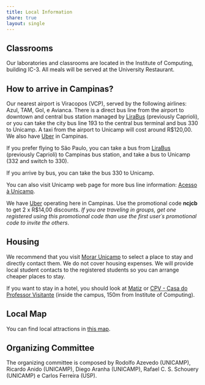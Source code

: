 ```yaml
---
title: Local Information
share: true
layout: single
---
```

## Classrooms

Our laboratories and classrooms are located in the Institute of Computing, building IC-3. All meals will be served at the University Restaurant.

## How to arrive in Campinas?

Our nearest airport is Viracopos (VCP), served by the following airlines: Azul, TAM, Gol, e Avianca. There is a direct bus line from the airport to downtown and central bus station managed by [LiraBus](http://www.lirabus.com.br) (previously Caprioli), or you can take the city bus line 193 to the central bus terminal and bus 330 to Unicamp. A taxi from the airport to Unicamp will cost around R$120,00. We also have [Uber](https://www.uber.com/invite/ncjcb) in Campinas.

If you prefer flying to São Paulo, you can take a bus from [LiraBus](http://www.lirabus.com.br) (previously Caprioli) to Campinas bus station, and take a bus to Unicamp (332 and switch to 330).

If you arrive by bus, you can take the bus 330 to Unicamp.

You can also visit Unicamp web page for more bus line information: [Acesso à Unicamp](http://www.unicamp.br/unicamp/a-unicamp/servicos/acesso-a-unicamp).

We have [Uber](https://www.uber.com/invite/ncjcb) operating here in Campinas. Use the promotional code **ncjcb** to get 2 x R$14,00 discounts. *If you are traveling in groups, get one registered using this promotional code than use the first user´s promotional code to invite the others*.

## Housing

We recommend that you visit [Morar Unicamp](http://www.morarunicamp.com.br) to select a place to stay and directly contact them. We do not cover housing expenses. We will provide local student contacts to the registered students so you can arrange cheaper places to stay.

If you want to stay in a hotel, you should look at [Matiz](http://hotelariabrasil.com.br/hoteis/matiz/hotel-matiz-barao-geraldo) or [CPV - Casa do Professor Visitante](http://www.funcamp.unicamp.br/cpv/) (inside the campus, 150m from Institute of Computing).

## Local Map

You can find local attractions in [this map](http://maps.google.com.br/maps/ms?msid=217491900275857097364.00045108d27faf925af21&msa=0&ll=-22.824754,-47.077843&spn=0.006823,0.009602).

## Organizing Committee

The organizing committee is composed by Rodolfo Azevedo (UNICAMP), Ricardo Anido (UNICAMP), Diego Aranha (UNICAMP), Rafael C. S. Schouery (UNICAMP) e Carlos Ferreira (USP).
